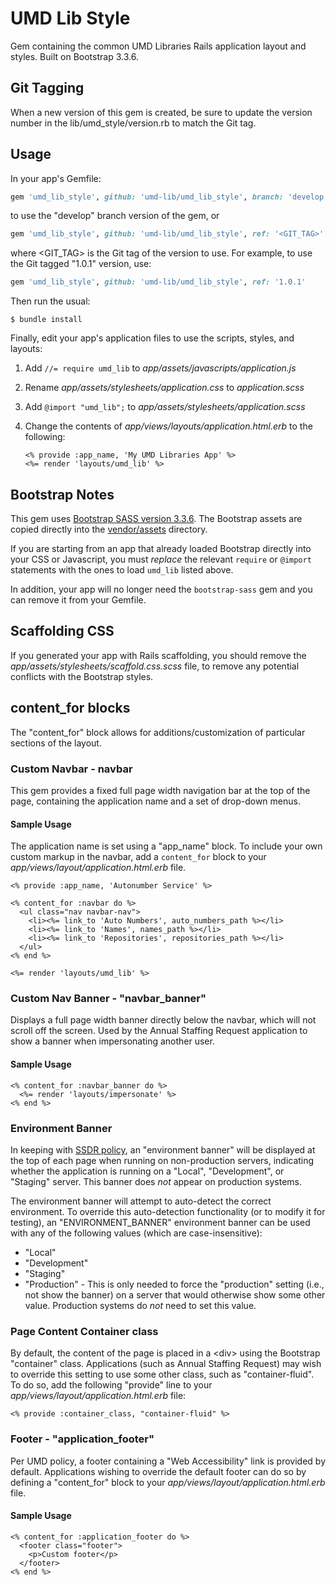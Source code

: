 # UMD Lib Style

Gem containing the common UMD Libraries Rails application layout and styles. Built on Bootstrap 3.3.6.

## Git Tagging

When a new version of this gem is created, be sure to update the version
number in the lib/umd_style/version.rb to match the Git tag.

## Usage

In your app's Gemfile:

```ruby
gem 'umd_lib_style', github: 'umd-lib/umd_lib_style', branch: 'develop'
```

to use the "develop" branch version of the gem, or

```ruby
gem 'umd_lib_style', github: 'umd-lib/umd_lib_style', ref: '<GIT_TAG>'
```

where <GIT_TAG> is the Git tag of the version to use. For example, to use
the Git tagged "1.0.1" version, use:

```ruby
gem 'umd_lib_style', github: 'umd-lib/umd_lib_style', ref: '1.0.1'
```

Then run the usual:

```
$ bundle install
```

Finally, edit your app's application files to use the scripts, styles, and layouts:

1. Add `//= require umd_lib` to *app/assets/javascripts/application.js*
2. Rename *app/assets/stylesheets/application.css* to *application.scss*
3. Add `@import "umd_lib";` to *app/assets/stylesheets/application.scss*
4. Change the contents of *app/views/layouts/application.html.erb* to the following:

    ```erb
    <% provide :app_name, 'My UMD Libraries App' %>
    <%= render 'layouts/umd_lib' %>
    ```

## Bootstrap Notes

This gem uses [Bootstrap SASS version 3.3.6][1]. The Bootstrap assets are copied directly into the [vendor/assets](vendor/assets) directory.

If you are starting from an app that already loaded Bootstrap directly into your CSS or Javascript, you must *replace* the relevant `require` or `@import` statements with the ones to load `umd_lib` listed above.

In addition, your app will no longer need the `bootstrap-sass` gem and you can remove it from your Gemfile.

## Scaffolding CSS

If you generated your app with Rails scaffolding, you should remove the *app/assets/stylesheets/scaffold.css.scss* file, to remove any potential conflicts with the Bootstrap styles.

## content_for blocks

The "content_for" block allows for additions/customization of particular sections of the layout.
### Custom Navbar - navbar

This gem provides a fixed full page width navigation bar at the top of the page, containing the application name and a set of drop-down menus.

#### Sample Usage

The application name is set using a "app_name" block. To include your own custom markup in the navbar, add a `content_for` block to your *app/views/layout/application.html.erb* file.

```erb
<% provide :app_name, 'Autonumber Service' %>

<% content_for :navbar do %>
  <ul class="nav navbar-nav">
    <li><%= link_to 'Auto Numbers', auto_numbers_path %></li>
    <li><%= link_to 'Names', names_path %></li>
    <li><%= link_to 'Repositories', repositories_path %></li>
  </ul>
<% end %>

<%= render 'layouts/umd_lib' %>
```

### Custom Nav Banner - "navbar_banner"

Displays a full page width banner directly below the navbar, which will not scroll off the screen. Used by the Annual Staffing Request application to show a banner when impersonating another user.

#### Sample Usage

```erb
<% content_for :navbar_banner do %>
  <%= render 'layouts/impersonate' %>
<% end %>
```

### Environment Banner

In keeping with [SSDR policy][2], an "environment banner" will be displayed at the top of each page when running on non-production servers, indicating whether the application is running on a "Local", "Development", or "Staging" server. This banner does _not_ appear on production systems.

The environment banner will attempt to auto-detect the correct environment. To override this auto-detection functionality (or to modify it for testing), an "ENVIRONMENT_BANNER" environment banner can be used with any of the following values (which are case-insensitive):

 * "Local"
 * "Development"
 * "Staging"
 * "Production" - This is only needed to force the "production" setting (i.e., not show the banner) on a server that would otherwise show some other value. Production systems do _not_ need to set this value.

### Page Content Container class

 By default, the content of the page is placed in a \<div> using the Bootstrap "container" class. Applications (such as Annual Staffing Request) may wish to override this setting to use some other class, such as "container-fluid". To do so, add the following "provide" line to your *app/views/layout/application.html.erb* file:

```erb
<% provide :container_class, "container-fluid" %>
```

### Footer - "application_footer"

Per UMD policy, a footer containing a "Web Accessibility" link is provided by
default. Applications wishing to override the default footer can do so by
defining a "content_for" block to your *app/views/layout/application.html.erb*
file.

#### Sample Usage

```erb
<% content_for :application_footer do %>
  <footer class="footer">
    <p>Custom footer</p>
  </footer>
<% end %>
```

[1]: https://github.com/twbs/bootstrap-sass/archive/v3.3.6.tar.gz
[2]: https://confluence.umd.edu/display/LIB/Create+Environment+Banners
